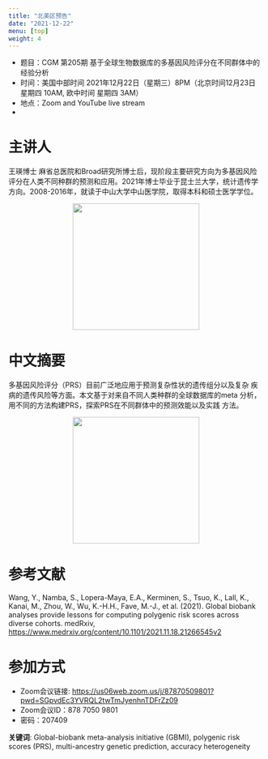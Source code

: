 ```yaml
---
title: "北美区预告"
date: "2021-12-22"
menu: [top]
weight: 4
---
```


- 题目：CGM 第205期 基于全球生物数据库的多基因风险评分在不同群体中的经验分析
- 时间：美国中部时间 2021年12月22日（星期三）8PM（北京时间12月23日 星期四 10AM, 欧中时间 星期四 3AM）
- 地点：Zoom and YouTube live stream
- 
# 主讲人
王瑛博士
麻省总医院和Broad研究所博士后，现阶段主要研究方向为多基因风险评分在人类不同种群的预测和应用。2021年博士毕业于昆士兰大学，统计遗传学方向。2008-2016年，就读于中山大学中山医学院，取得本科和硕士医学学位。


<div align="center">
<img src="https://i.ibb.co/vBTF42t/1.jpg" height=250>
</div>

# 中文摘要
多基因风险评分（PRS）目前广泛地应用于预测复杂性状的遗传组分以及复杂
疾病的遗传风险等方面。本文基于对来自不同人类种群的全球数据库的meta
分析，用不同的方法构建PRS，探索PRS在不同群体中的预测效能以及实践
方法。



<div align="center">
<img src="https://i.ibb.co/0Fkzw7Y/2.png" height=250>
</div>

# 参考文献
Wang, Y., Namba, S., Lopera-Maya, E.A., Kerminen, S., Tsuo, K., Lall, K., Kanai, M., Zhou, W., Wu, K.-H.H., Fave, M.-J., et al. (2021). Global biobank analyses provide lessons for computing polygenic risk scores across diverse cohorts. medRxiv, https://www.medrxiv.org/content/10.1101/2021.11.18.21266545v2



# 参加方式
- Zoom会议链接: https://us06web.zoom.us/j/87870509801?pwd=SGpvdEc3YVRQL2twTmJyenhnTDFrZz09
- Zoom会议ID：878 7050 9801
- 密码：207409

**关键词**: 
Global-biobank meta-analysis initiative (GBMI), polygenic risk scores (PRS), multi-ancestry genetic prediction, accuracy heterogeneity




